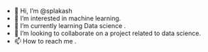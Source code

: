 - 👋 Hi, I’m @splakash
- 👀 I’m interested in machine learning.
- 🌱 I’m currently learning Data science .
- 💞️ I’m looking to collaborate on a project related to data science.
- 📫 How to reach me .

<!---
splakash/splakash is a ✨ special ✨ repository because its `README.md` (this file) appears on your GitHub profile.
You can click the Preview link to take a look at your changes.
--->
